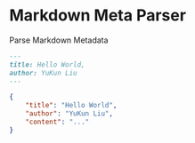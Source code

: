 # Markdown Meta Parser

Parse Markdown Metadata


```markdown
---
title: Hello World,
author: YuKun Liu
---
```

```json
{
    "title": "Hello World",
    "author": "YuKun Liu",
    "content": "..."
}
```